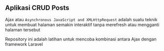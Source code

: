 ## Aplikasi CRUD Posts

Ajax atau `Asynchronous JavaScript and XMLHttpRequest` adalah suatu teknik untuk membuat halaman semakin interaktif tanpa merefresh atau mengganti halaman tersebut

Repository ini adalah latihan untuk mencoba kombinasi antara Ajax dengan framework Laravel
